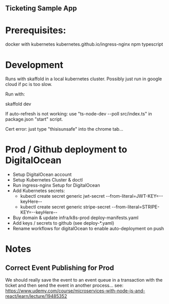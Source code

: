 Ticketing Sample App
---

# Prerequisites:
docker with kubernetes
kubernetes.github.io/ingress-nginx
npm
typescript

# Development
Runs with skaffold in a local kubernetes cluster.
Possibly just run in google cloud if pc is too slow.

Run with:

skaffold dev

If auto-refresh is not working:
use "ts-node-dev --poll src/index.ts" in package.json "start" script.

Cert error: just type "thisisunsafe" into the chrome tab...

# Prod / Github deployment to DigitalOcean

* Setup DigitalOcean account
* Setup Kubernetes Cluster & doctl
* Run ingress-nginx Setup for DigitalOcean
* Add Kubernetes secrets:
    * kubectl create secret generic jwt-secret --from-literal=JWT-KEY=--keyHere--
    * kubectl create secret generic stripe-secret --from-literal=STRIPE-KEY=--keyHere--
* Buy domain & update infra/k8s-prod deploy-manifests.yaml
* Add keys / secrets to github (see deploy-*.yaml)
* Rename workflows for digitalOcean to enable auto-deployment on push

# Notes

## Correct Event Publishing for Prod
We should really save the event to an event queue in a transaction with the ticket and then send the event in another process...
see:
https://www.udemy.com/course/microservices-with-node-js-and-react/learn/lecture/19485352